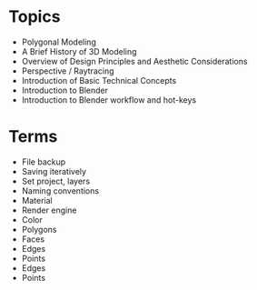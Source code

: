 # Topics

* Polygonal Modeling 
* A Brief History of 3D Modeling  
* Overview of Design Principles and Aesthetic Considerations
* Perspective / Raytracing
* Introduction of Basic Technical Concepts
* Introduction to Blender
* Introduction to Blender workflow and hot-keys

# Terms

* File backup
* Saving iteratively
* Set project, layers
* Naming conventions
* Material
* Render engine
* Color
* Polygons
* Faces
* Edges
* Points
* Edges
* Points